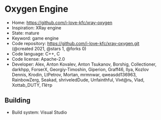 # Oxygen Engine

- Home: https://github.com/i-love-kfc/xray-oxygen
- Inspiration: XRay engine
- State: mature
- Keyword: game engine
- Code repository: https://github.com/i-love-kfc/xray-oxygen.git (@created 2021, @stars 1, @forks 0)
- Code language: C++, C
- Code license: Apache-2.0
- Developer: Alex, Anton Kovalev, Anton Tsukanov, Borshig, Collectioner, darkhpp, ForserX, Georgiy-Timoshin, Giperion, Graff46, Ilya, Kozlov Dennis, Krodin, LtPetrov, Mortan, mrmnwar, qweasdd136963, RainbowZerg, Seakad, shriveledDude, Unfainthful, Viнt@rь, Vlad, Xottab_DUTY, Пётр

## Building

- Build system: Visual Studio
